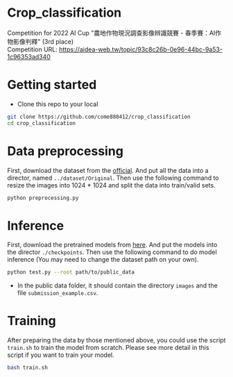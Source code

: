 # Crop_classification
Competition for 2022 AI Cup "農地作物現況調查影像辨識競賽 - 春季賽：AI作物影像判釋" (3rd place) \
Competition URL: https://aidea-web.tw/topic/93c8c26b-0e96-44bc-9a53-1c96353ad340

# Getting started
- Clone this repo to your local
``` bash
git clone https://github.com/come880412/crop_classification
cd crop_classification
```

# Data preprocessing
First, download the dataset from the [official](https://aidea-web.tw/topic/93c8c26b-0e96-44bc-9a53-1c96353ad340). And put all the data into a director, named `../dataset/Original`. Then use the following command to resize the images into 1024 * 1024 and split the data into train/valid sets. 
``` bash
python preprocessing.py
```

# Inference
First, download the pretrained models from [here](https://drive.google.com/drive/folders/1pV7l9Gf5WBrCAbtnW9h5WB_HKJ17jr3c?usp=sharing). And put the models into the director `./checkpoints`. Then use the following command to do model inference (You may need to change the dataset path on your own).
``` bash
python test.py --root path/to/public_data
```
- In the public data folder, it should contain the directory `images` and the file `submission_example.csv`.

# Training
After preparing the data by those mentioned above, you could use the script `train.sh` to train the model from scratch. Please see more detail in this script if you want to train your model.
``` bash
bash train.sh
```

